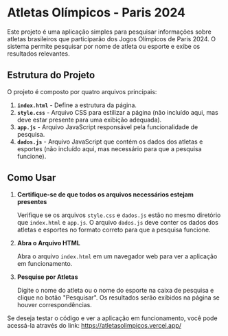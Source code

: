 # Atletas Olímpicos - Paris 2024

Este projeto é uma aplicação simples para pesquisar informações sobre atletas brasileiros que participarão dos Jogos Olímpicos de Paris 2024. O sistema permite pesquisar por nome de atleta ou esporte e exibe os resultados relevantes.

## Estrutura do Projeto

O projeto é composto por quatro arquivos principais:

1. **`index.html`** - Define a estrutura da página.
2. **`style.css`** - Arquivo CSS para estilizar a página (não incluído aqui, mas deve estar presente para uma exibição adequada).
3. **`app.js`** - Arquivo JavaScript responsável pela funcionalidade de pesquisa.
4. **`dados.js`** - Arquivo JavaScript que contém os dados dos atletas e esportes (não incluído aqui, mas necessário para que a pesquisa funcione).

## Como Usar

1. **Certifique-se de que todos os arquivos necessários estejam presentes**

   Verifique se os arquivos `style.css` e `dados.js` estão no mesmo diretório que `index.html` e `app.js`. O arquivo `dados.js` deve conter os dados dos atletas e esportes no formato correto para que a pesquisa funcione.

2. **Abra o Arquivo HTML**

   Abra o arquivo `index.html` em um navegador web para ver a aplicação em funcionamento.

3. **Pesquise por Atletas**

   Digite o nome do atleta ou o nome do esporte na caixa de pesquisa e clique no botão "Pesquisar". Os resultados serão exibidos na página se houver correspondências.


Se deseja testar o código e ver a aplicação em funcionamento, você pode acessá-la através do link: https://atletasolimpicos.vercel.app/
